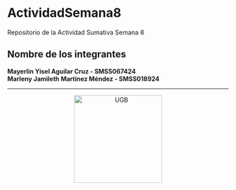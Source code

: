 # ActividadSemana8

Repositorio de la Actividad Sumativa Semana 8

## Nombre de los integrantes

**Mayerlin Yisel Aguilar Cruz - SMSS067424**  
**Marleny Jamileth Martinez Méndez - SMSS018924**

---

<p align="center">
  <img src="https://sgc.ugb.edu.sv/wp-content/uploads/2024/10/UGB_LOGO.png" alt="UGB" width="200">
</p>
